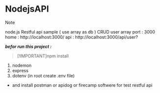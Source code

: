 # NodejsAPI

> [!NOTE]
 node.js Restful api sample  ( use array as db ) 
CRUD user array 
port : 3000 
home :  http://localhost:3000/
api :  http://localhost:3000/api/user?

***befor run this project :***

> [!IMPORTANT]npm install 
1. nodemon
1. express
1. dotenv (in root create .env file)

        
* and install postman or apidog or firecamp softwere for test restful api 
